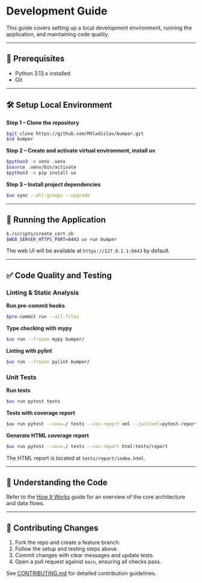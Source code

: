# Development Guide

This guide covers setting up a local development environment, running the application, and maintaining code quality.

---

## 🔧 Prerequisites

-   Python 3.13.x installed
-   Git

---

## 🛠️ Setup Local Environment

**Step 1 – Clone the repository**

```sh
$git clone https://github.com/MVladislav/bumper.git
$cd bumper
```

**Step 2 – Create and activate virtual environment, install uv**

```sh
$python3 -m venv .venv
$source .venv/bin/activate
$python3 -m pip install uv
```

**Step 3 – Install project dependencies**

```sh
$uv sync --all-groups --upgrade
```

---

## 🚀 Running the Application

```sh
$./scripts/create_cert.sh
$WEB_SERVER_HTTPS_PORT=8443 uv run bumper
```

The web UI will be available at `https://127.0.1.1:8443` by default.

---

## ✅ Code Quality and Testing

### Linting & Static Analysis

**Run pre-commit hooks**

```sh
$pre-commit run --all-files
```

**Type checking with mypy**

```sh
$uv run --frozen mypy bumper/
```

**Linting with pylint**

```sh
$uv run --frozen pylint bumper/
```

### Unit Tests

**Run tests**

```sh
$uv run pytest tests
```

**Tests with coverage report**

```sh
$uv run pytest --cov=./ tests --cov-report xml --junitxml=pytest-report.xml
```

**Generate HTML coverage report**

```sh
$uv run pytest --cov=./ tests --cov-report html:tests/report
```

The HTML report is located at `tests/report/index.html`.

---

## 📖 Understanding the Code

Refer to the [How It Works](../internals/architecture.md) guide for an overview of the core architecture and data flows.

---

## 🤝 Contributing Changes

1. Fork the repo and create a feature branch.
2. Follow the setup and testing steps above.
3. Commit changes with clear messages and update tests.
4. Open a pull request against `main`, ensuring all checks pass.

See [CONTRIBUTING.md](https://github.com/MVladislav/bumper/blob/main/CONTRIBUTING.md) for detailed contribution guidelines.
